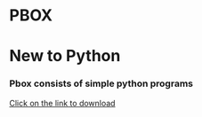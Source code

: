 # PBOX
# New to Python
### Pbox consists of simple python programs

[Click on the link to download](https://github.com/aishwaryapothula/pbox/archive/master.zip)
